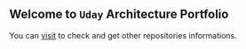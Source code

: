 ## Welcome to ``Uday`` Architecture Portfolio

You can [visit](https://github.com/uds214125/) to check and get other repositories informations.
